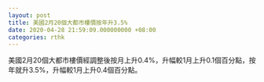 ```yaml
---
layout: post
title: 美國2月20個大都市樓價按年升3.5%
date: 2020-04-28 21:59:09.000000000 +08:00
categories: rthk
---
```


美國2月20個大都市樓價經調整後按月上升0.4%，升幅較1月上升0.1個百分點，按年就升3.5%，升幅較1月上升0.4個百分點。
